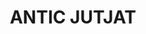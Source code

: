 ---
layout: test
title:  "ANTIC JUTJAT"
coordinates:
  - group1:
    - [1.462151087129636, 42.356502541607007]
    - [1.46213832422152, 42.356403068329868]
    - [1.462306356442272, 42.356386964112723]
    - [1.462363982070626, 42.356376888977827]
    - [1.462562766554015, 42.356362286026808]
    - [1.462459208089526, 42.35616287273475]
    - [1.462233083159158, 42.356208238846598]
    - [1.462103129336512, 42.35623152959262]
    - [1.462047814292702, 42.356239132183518]
    - [1.462003543043694, 42.356255227632005]
    - [1.462022924698081, 42.356383161743615]
    - [1.462039074648578, 42.356505211193927]
    - [1.462151087129636, 42.356502541607007]
---